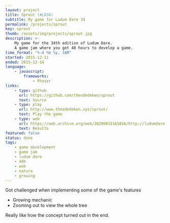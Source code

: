 ```yaml
---
layout: project
title: Sprout (#LD34)
subtitle: My game for Ludum Dare 34
permalink: /projects/sprout
key: sprout
thumb: /assets/img/projects/sprout.jpg
description: >-
    My game for the 34th edition of Ludum Dare.
    A game jam where you get 48 hours to develop a game.
time_format: "%-d %b %y, 3AM"
started: 2015-12-11
ended: 2015-12-14
language: 
    - javascript:
        frameworks:
            - Phaser
links: 
    - type: github
      url: https://github.com/theodedeken/sprout
      text: Source
    - type: play
      url: http://www.theodedeken.xyz/sprout/
      text: Play the game
    - type: web 
      url: https://web.archive.org/web/20200815161016/http://ludumdare.com/compo/ludum-dare-34/?action=preview&uid=29977
      text: Results
featured: false
status: done
tags:
    - game development
    - game jam
    - ludum dare
    - 48h
    - web
    - nature
    - growing
---
```


Got challenged when implementing some of the game's features

- Growing mechanic
- Zooming out to view the whole tree

Really like how the concept turned out in the end. 